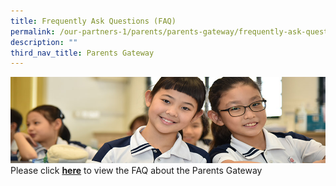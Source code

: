 ```yaml
---
title: Frequently Ask Questions (FAQ)
permalink: /our-partners-1/parents/parents-gateway/frequently-ask-questions-faq/
description: ""
third_nav_title: Parents Gateway
---
```

![](/images/Website%20Banners%20Subpage/948x260%20masterhead%20-%20Our%20Partners3.jpg)
Please click **[here](https://pg.moe.edu.sg/faq)** to view the FAQ about the Parents Gateway